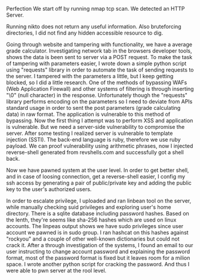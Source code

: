 Perfection
We start off by running nmap tcp scan. We detected an HTTP Server. 

Running nikto does not return any useful information. Also bruteforcing directories, I did not find any hidden accessible resource to dig.




Going through website and tampering with functionality, we have a average grade calculator. Investigating network tab in the browsers developer tools, shows the data is been sent to server via a POST request. To make the task of tampering with parameters easier, I wrote down a simple python script using "requests" library in order to automate the task of sending requests to the server. I tampered with the parameters a little, but I keep getting blocked, so I did a little research. One of the methods of bypassing WAFs (Web Application Firewall) and other systems of filtering is through inserting "\0" (null character) in the response. Unfortunately though the "requests" library performs encoding on the parameters so I need to deviate from APIs standard usage in order to sent the post parameters (grade calculating data) in raw format. The application is vulnerable to this method of bypassing. Now the first thing I attempt was to perform XSS and application is vulnerable. But we need a server-side vulnerability to compromise the server. After some testing I realized server is vulnerable to template injection (SSTI). The back-end language is ruby, therefore we use ruby payload. We can proof vulnerability using arithmetic phrases, now I injected reverse-shell generated from revshells.com and successfully got a shell back.

Now we have pawned system at the user level. In order to get better shell, and in case of loosing connection, get a reverse-shell easier, I config my ssh access by generating a pair of public/private key and adding the public key to the user's authorized users.

In order to escalate privilege, I uploaded and ran linbean tool on the server, while manually checking suid privileges and exploring user's home directory. There is a sqlite database including password hashes. Based on the lenth, they're seems like sha-256 hashes which are used on linux accounts. The linpeas output shows we have sudo privileges since user account we pawned is in sudo group. I ran hashcat on this hashes against "rockyou" and a couple of other well-known dictionaries but could not crack it. After a through investigation of the systems, I found an email to our user instructing to change account password and explaining the password format, most of the password format is fixed but it leaves room for a milion space. I wrote another python script for cracking the password. And thus I were able to pwn server at the rool level.

